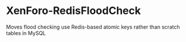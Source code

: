 # XenForo-RedisFloodCheck

Moves flood checking use Redis-based atomic keys rather than scratch tables in MySQL

